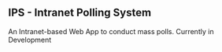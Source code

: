 ## IPS - Intranet Polling System
An Intranet-based Web App to conduct mass polls.
Currently in Development
